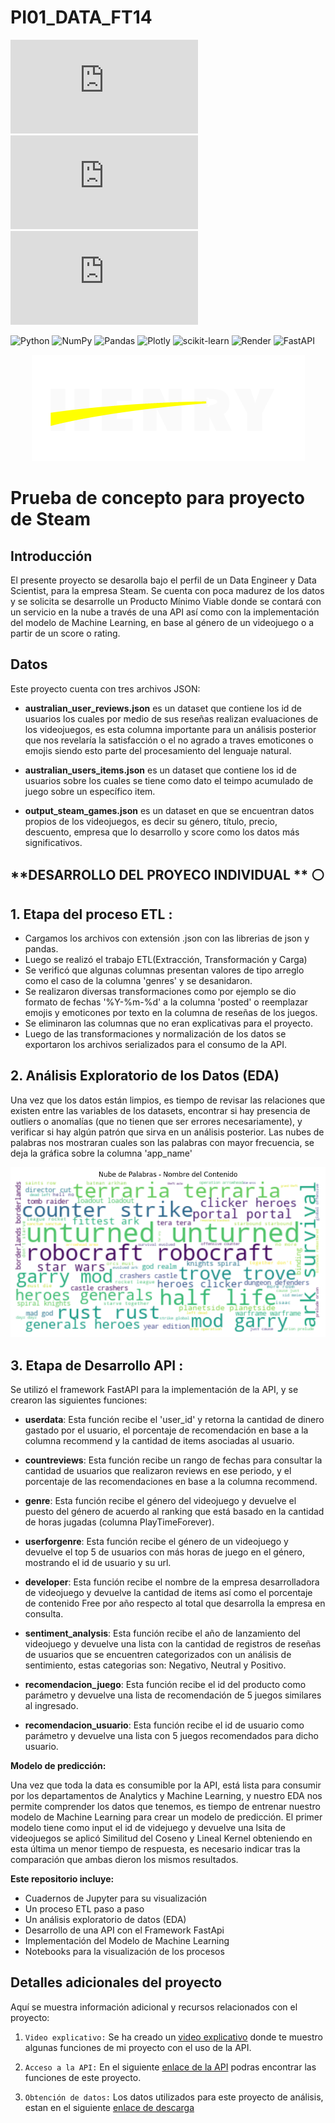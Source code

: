 # PI01_DATA_FT14

![GitHub repo size](https://img.shields.io/github/repo-size/scottydocs/README-template.md)
![GitHub contributors](https://img.shields.io/github/contributors/scottydocs/README-template.md)
![GitHub stars](https://img.shields.io/github/stars/scottydocs/README-template.md?style=social)

![Python](https://img.shields.io/badge/python-3670A0?style=for-the-badge&logo=python&logoColor=ffdd54) ![NumPy](https://img.shields.io/badge/numpy-%23013243.svg?style=for-the-badge&logo=numpy&logoColor=white) ![Pandas](https://img.shields.io/badge/pandas-%23150458.svg?style=for-the-badge&logo=pandas&logoColor=white) ![Plotly](https://img.shields.io/badge/Plotly-%233F4F75.svg?style=for-the-badge&logo=plotly&logoColor=white) ![scikit-learn](https://img.shields.io/badge/scikit--learn-%23F7931E.svg?style=for-the-badge&logo=scikit-learn&logoColor=white) ![Render](https://img.shields.io/badge/Render-%46E3B7.svg?style=for-the-badge&logo=render&logoColor=white) ![FastAPI](https://img.shields.io/badge/FastAPI-005571?style=for-the-badge&logo=fastapi)

<p align=center><img src="src\logo_henry.png"><p>

# Prueba de concepto para proyecto de Steam

## Introducción

El presente proyecto se desarolla bajo el perfil de un Data Engineer y Data Scientist, para la empresa Steam. Se cuenta con poca madurez de los datos y se solicita se desarrolle un Producto Mínimo Viable donde se contará con un servicio en la nube a través de una API así como con la implementación del modelo de Machine Learning, en base al género de un videojuego o a partir de un score o rating.


## Datos

Este proyecto cuenta con tres archivos JSON:

* **australian_user_reviews.json** es un dataset que contiene los id de usuarios los cuales por medio de sus reseñas realizan evaluaciones de los videojuegos, es esta columna importante para un análisis posterior que nos revelaría la satisfacción o el no agrado a traves emoticones o emojis siendo esto parte del procesamiento del lenguaje natural. 

* **australian_users_items.json** es un dataset que contiene los id de usuarios sobre los cuales se tiene como dato el teimpo acumulado de juego sobre un específico item.

* **output_steam_games.json** es un dataset en que se encuentran datos propios de los videojuegos, es decir su género, título, precio, descuento, empresa que lo desarrollo y score como los datos más significativos.

## **DESARROLLO DEL PROYECO INDIVIDUAL ** :white_circle:

## **1. Etapa del proceso ETL** :

- Cargamos los archivos con extensión .json con las librerias de json y pandas.
- Luego se realizó el trabajo ETL(Extracción, Transformación y Carga)
- Se verificó que algunas columnas presentan valores de tipo arreglo como el caso de la columna 'genres' y se desanidaron. 
- Se realizaron diversas transformaciones como por ejemplo se dio formato de fechas '%Y-%m-%d' a la columna 'posted' o reemplazar emojis y emoticones por texto en la columna
de reseñas de los juegos.
- Se eliminaron las columnas que no eran explicativas para el proyecto.
- Luego de las transformaciones y normalización de los datos se exportaron los archivos serializados para el consumo de la API.


## **2. Análisis Exploratorio de los Datos (EDA)**

Una vez que los datos están limpios, es tiempo de revisar las relaciones que existen entre las variables de los datasets, encontrar si hay presencia de outliers o anomalías (que no tienen que ser errores necesariamente), y verificar si hay algún patrón que sirva en un análisis posterior. Las nubes de palabras nos mostraran cuales son las palabras con mayor frecuencia, se deja la gráfica sobre la columna 'app_name'


<p align="center">
  <img src="src\nube_app_name.png" >
</p>


## **3. Etapa de Desarrollo API** :

Se utilizó el framework FastAPI para la implementación de la API, y se crearon las siguientes funciones:

* **userdata**: Esta función recibe el 'user_id' y retorna la cantidad de dinero gastado por el usuario, el porcentaje de recomendación en base a la columna recommend y la cantidad de items asociadas al usuario.

* **countreviews**: Esta función recibe un rango de fechas para consultar la cantidad de usuarios que realizaron reviews en ese periodo, y el porcentaje de las recomendaciones en base a la columna recommend.

* **genre**: Esta función recibe el género del videojuego y devuelve el puesto del género de acuerdo al ranking que está basado en la cantidad de horas jugadas (columna PlayTimeForever).

* **userforgenre**: Esta función recibe el género de un videojuego y devuelve el top 5 de usuarios con más horas de juego en el género, mostrando el id de usuario y su url.

* **developer**: Esta función recibe el nombre de la empresa desarrolladora de videojuego y devuelve la cantidad de items así como el porcentaje de contenido Free por año respecto al total que desarrolla la empresa en consulta.

* **sentiment_analysis**: Esta función recibe el año de lanzamiento del videojuego y devuelve una lista con la cantidad de registros de reseñas de usuarios que se encuentren categorizados con un análisis de sentimiento, estas categorias son: Negativo, Neutral y Positivo.

* **recomendacion_juego**: Esta función recibe el id del producto como parámetro y devuelve una lista de recomendación de 5 juegos similares al ingresado.

* **recomendacion_usuario**: Esta función recibe el id de usuario como parámetro y devuelve una lista con 5 juegos recomendados para dicho usuario.



**Modelo de predicción:**

Una vez que toda la data es consumible por la API, está lista para consumir por los departamentos de Analytics y Machine Learning, y nuestro EDA nos permite comprender los datos que tenemos, es tiempo de entrenar nuestro modelo de Machine Learning para crear un modelo de predicción. El primer modelo tiene como input el id de videjuego y devuelve una 
lsita de videojuegos se aplicó Similitud del Coseno y Lineal Kernel obteniendo en esta última un menor tiempo de respuesta, es necesario indicar tras la comparación que ambas dieron los mismos resultados.


**Este repositorio incluye:**

+ Cuadernos de Jupyter para su visualización<br/>
+ Un proceso ETL paso a paso<br/>
+ Un análisis exploratorio de datos (EDA)<br/>
+ Desarrollo de una API con el Framework FastApi<br/>
+ Implementación del Modelo de Machine Learning<br/>
+ Notebooks para la visualización de los procesos<br/>




## Detalles adicionales del proyecto

Aquí se muestra información adicional y recursos relacionados con el proyecto:

1. `Video explicativo:` Se ha creado un [video explicativo](https://...)  donde te muestro algunas funciones de mi proyecto con el uso de la API.

2. `Acceso a la API:` En el siguiente [enlace de la API](https://pi01-data-ft14-jcr.onrender.com/) podras encontrar las funciones de este proyecto.

3. `Obtención de datos:` Los datos utilizados para este proyecto de análisis, estan en el siguiente [enlace de descarga](https://drive.google.com/drive/folders/1HqBG2-sUkz_R3h1dZU5F2uAzpRn7BSpj) 